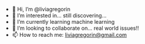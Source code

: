 - 👋 Hi, I’m @liviagregorin
- 👀 I’m interested in... still discovering...
- 🌱 I’m currently learning machine learning
- 💞️ I’m looking to collaborate on... real world issues!!
- 📫 How to reach me: liviagregorin@gmail.com

<!---
liviagregorin/liviagregorin is a ✨ special ✨ repository because its `README.md` (this file) appears on your GitHub profile.
You can click the Preview link to take a look at your changes.
--->
